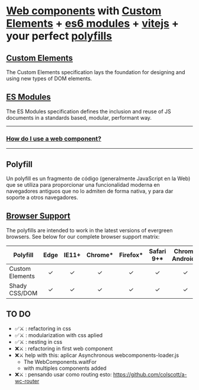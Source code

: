 # [Web components](https://www.webcomponents.org/introduction) with [Custom Elements](https://html.spec.whatwg.org/multipage/custom-elements.html#custom-elements) + [es6 modules](https://developer.mozilla.org/en-US/docs/Web/JavaScript/Guide/Modules) + [vitejs](https://vitejs.dev/) + your perfect [polyfills](https://github.com/webcomponents/polyfills/tree/master/packages/webcomponentsjs#how-to-use)

## [Custom Elements](https://www.webcomponents.org/introduction#custom-elements)

The Custom Elements specification lays the foundation for designing and using new types of DOM elements.

## [ES Modules](https://www.webcomponents.org/introduction#es-modules)

The ES Modules specification defines the inclusion and reuse of JS documents in a standards based, modular, performant way.

---

### [How do I use a web component?](https://www.webcomponents.org/introduction#how-do-i-use-a-web-component-)

---

## Polyfill

<!-- **Esto es un texto en negrita** y **esto también lo es** -->

<!-- _Esto es un texto en cursiva_ y _esto también lo es_ -->

Un polyfill es un fragmento de código (generalmente JavaScript en la Web) que se utiliza para proporcionar una funcionalidad moderna en navegadores antiguos que no lo admiten de forma nativa, y para dar soporte a otros navegadores.

## [Browser Support](https://github.com/webcomponents/polyfills/blob/master/packages/webcomponentsjs/README.md#browser-support)

The polyfills are intended to work in the latest versions of evergreen browsers. See below
for our complete browser support matrix:

| Polyfill        | Edge | IE11+ | Chrome\* | Firefox\* | Safari 9+\* | Chrome Android\* | Mobile Safari\* |
| --------------- | :--: | :---: | :------: | :-------: | :---------: | :--------------: | :-------------: |
| Custom Elements |  ✓   |   ✓   |    ✓     |     ✓     |      ✓      |        ✓         |        ✓        |
| Shady CSS/DOM   |  ✓   |   ✓   |    ✓     |     ✓     |      ✓      |        ✓         |        ✓        |

## TO DO

- ✅⚔️ : refactoring in css
- ✅⚔️ : modularization with css aplied
- ✅⚔️ : nesting in css
- ❌⚔️ : refactoring in first web component
- ❌⚔️ help with this: aplicar Asynchronous webcomponents-loader.js
  - The WebComponents.waitFor
  - with multiples components added
- ❌⚔️ : pensando usar como routing esto: https://github.com/colscott/a-wc-router
